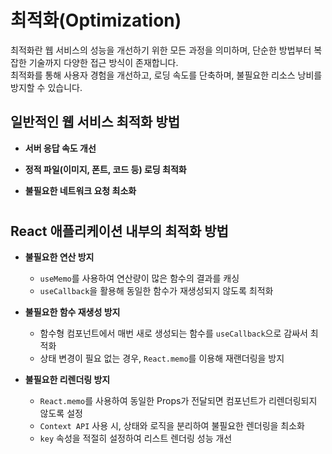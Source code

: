 # 최적화(Optimization)

최적화란 웹 서비스의 성능을 개선하기 위한 모든 과정을 의미하며, 단순한 방법부터 복잡한 기술까지 다양한 접근 방식이 존재합니다.  
최적화를 통해 사용자 경험을 개선하고, 로딩 속도를 단축하며, 불필요한 리소스 낭비를 방지할 수 있습니다.  

## 일반적인 웹 서비스 최적화 방법

- **서버 응답 속도 개선**  

- **정적 파일(이미지, 폰트, 코드 등) 로딩 최적화**  

- **불필요한 네트워크 요청 최소화**  

# 

## React 애플리케이션 내부의 최적화 방법

- **불필요한 연산 방지**  
  - `useMemo`를 사용하여 연산량이 많은 함수의 결과를 캐싱  
  - `useCallback`을 활용해 동일한 함수가 재생성되지 않도록 최적화  

- **불필요한 함수 재생성 방지**  
  - 함수형 컴포넌트에서 매번 새로 생성되는 함수를 `useCallback`으로 감싸서 최적화  
  - 상태 변경이 필요 없는 경우, `React.memo`를 이용해 재랜더링을 방지  

- **불필요한 리렌더링 방지**  
  - `React.memo`를 사용하여 동일한 Props가 전달되면 컴포넌트가 리렌더링되지 않도록 설정  
  - `Context API` 사용 시, 상태와 로직을 분리하여 불필요한 렌더링을 최소화  
  - `key` 속성을 적절히 설정하여 리스트 렌더링 성능 개선  
